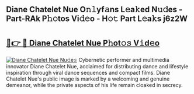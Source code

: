 ## Diane Chatelet Nue O𝚗𝚕yf𝚊ns L𝚎a𝚔ed N𝚞𝚍es - Part-RAk P𝚑𝚘tos Vi𝚍𝚎o - H𝚘𝚝 Part L𝚎a𝚔s j6z2W

# <h2><a href="http://kf3g5vl.oniu.top/?m=Diane+Chatelet+Nue">🔗👉 🔴 Diane Chatelet Nue P𝚑ot𝚘𝚜 V𝚒d𝚎o</a></h2>

[![Diane Chatelet Nue Nu𝚍e𝚜](https://i.imgur.com/0qMVB7G.gif)](http://kf3g5vl.oniu.top/?m=Diane+Chatelet+Nue)
Cybernetic performer and multimedia innovator Diane Chatelet Nue, acclaimed for distributing dance and lifestyle inspiration through viral dance sequences and compact films. Diane Chatelet Nue's public image is marked by a welcoming and genuine demeanor, while the private aspects of his life remain cloaked in secrecy.  
